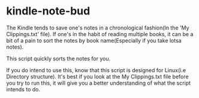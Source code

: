 # kindle-note-bud

The Kindle tends to save one's notes in a chronological fashion(In the 'My Clippings.txt' file). If one's in the habit of reading multiple books, it can be a bit of a pain to sort the notes by book name(Especially if you take lotsa notes).

This script quickly sorts the notes for you.

If you do intend to use this, know that this script is designed for Linux(i.e Directory structure). It's best if you look at the My Clippings.txt file before you try to run this, it will give you a better understanding of what the script intends to do.
